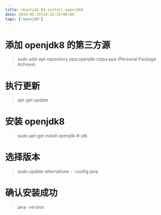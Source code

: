 ```yaml
---
title: ubuntu18.04-install-openjdk8
date: 2019-05-25T14:33:35+08:00
tags: ["openjdk"]
---
```

# 添加 openjdk8 的第三方源

>sudo add-apt-repository ppa:openjdk-r/ppa
ppa (Personal Package Achives)

# 执行更新

>apt-get update

# 安装 openjdk8

>sudo apt-get install openjdk-8-jdk

# 选择版本

>sudo update-alternatives  - -config java

# 确认安装成功

>java -version
